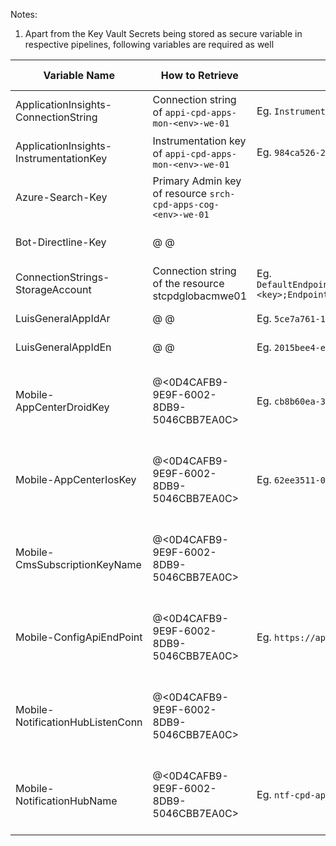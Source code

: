 Notes:
1. Apart from the Key Vault Secrets being stored as secure variable in respective pipelines, following variables are required as well

|Variable Name| How to Retrieve | Example (UAT)| Type| Pipelines Using |
|--|--|--|--|--|
|ApplicationInsights-ConnectionString| Connection string of `appi-cpd-apps-mon-<env>-we-01` |Eg. `InstrumentationKey=984ca526-2038-4d9d-b0cf-653706512c58`|Plain Text|CD-PlatformApis-Release|
|ApplicationInsights-InstrumentationKey| Instrumentation key of `appi-cpd-apps-mon-<env>-we-01` |Eg. `984ca526-2038-4d9d-b0cf-653706512c58`|Plain Text|CD-PlatformApis-Release|
|Azure-Search-Key|Primary Admin key of resource `srch-cpd-apps-cog-<env>-we-01`||Secure|CI-APIMConfig-Master-Build|
|Bot-Directline-Key| @<DFD5ADF8-872C-6CB0-8570-21B930BB3996> @<D654DCE5-848A-674D-A624-93B0AB87B9D1> ||Secure|CI-APIMConfig-Master-Build|
|ConnectionStrings-StorageAccount|Connection string of the resource stcpdglobacmwe01|Eg. `DefaultEndpointsProtocol=https;AccountName=stcpdglobacmwe01;AccountKey=<key>;EndpointSuffix=core.windows.net`|Secure|CD-PlatformApis-Release|
|LuisGeneralAppIdAr| @<DFD5ADF8-872C-6CB0-8570-21B930BB3996> @<D654DCE5-848A-674D-A624-93B0AB87B9D1>  |Eg. `5ce7a761-1f56-4ca7-b77a-8a69f6703b27`|Plain Text||
|LuisGeneralAppIdEn| @<DFD5ADF8-872C-6CB0-8570-21B930BB3996> @<D654DCE5-848A-674D-A624-93B0AB87B9D1>  |Eg. `2015bee4-e5ce-45ae-9aba-234861ca005d`|Plain Text||
|Mobile-AppCenterDroidKey| @<0D4CAFB9-9E9F-6002-8DB9-5046CBB7EA0C> |Eg. `cb8b60ea-3a62-4bfc-9061-5fe61d915025`|Plain Text|CI-MobileApps-Android-Build, CI-MobileApps-iOS-Build|
|Mobile-AppCenterIosKey| @<0D4CAFB9-9E9F-6002-8DB9-5046CBB7EA0C> |Eg. `62ee3511-08ae-4fd8-9cd4-46d15ee42f1a`|Plain Text|CI-MobileApps-Android-Build, CI-MobileApps-iOS-Build|
|Mobile-CmsSubscriptionKeyName| @<0D4CAFB9-9E9F-6002-8DB9-5046CBB7EA0C> ||Secure|CI-MobileApps-Android-Build, CI-MobileApps-iOS-Build|
|Mobile-ConfigApiEndPoint| @<0D4CAFB9-9E9F-6002-8DB9-5046CBB7EA0C> |Eg. `https://api.uat.sqcp.qa/config`||Plain TextCI-MobileApps-Android-Build, CI-MobileApps-iOS-Build|
|Mobile-NotificationHubListenConn| @<0D4CAFB9-9E9F-6002-8DB9-5046CBB7EA0C> ||Secure|CI-MobileApps-Android-Build, CI-MobileApps-iOS-Build|
|Mobile-NotificationHubName| @<0D4CAFB9-9E9F-6002-8DB9-5046CBB7EA0C> |Eg. `ntf-cpd-apps-str-uat-we-01`|Plain Text|CI-MobileApps-Android-Build, CI-MobileApps-iOS-Build|